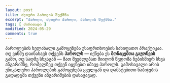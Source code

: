 ```yaml
---
layout: post
title: ძლიერი პაროლის შექმნა
excerpt: "პაროლი, ძლიერი პაროლი, პაროლის შექმნა."
tags: [ ძირითადი ]
modified: 2024-05-29
comments: true
---
```


პაროლების ხელახალი გამოყენება უსაფრთხოების სახიფათო პრაქტიკაა. თუ ვინმე დაინახავს თქვენს **პაროლს** — იქნება ეს **მონაცემთა გაჟონვის** გამო, თუ სადმე სხვაგან — მათ შეეძლებათ მიიღონ წვდომა ნებისმიერ სხვა ანგარიშზე, რომელზეც თქვენ იყენებთ იმავე პაროლს. გამოსავალი არის უნიკალური პაროლების გამოყენება ყველგან და დამატებითი ნაბიჯების გადადგმა თქვენი ანგარიშების დასაცავად.
